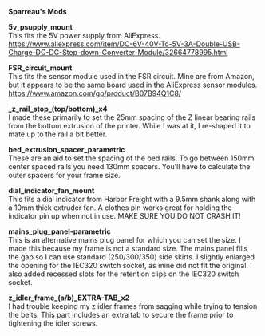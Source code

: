 <b>Sparreau's Mods</b>

<b>5v_psupply_mount</b><br>
This fits the 5V power supply from AliExpress.  https://www.aliexpress.com/item/DC-6V-40V-To-5V-3A-Double-USB-Charge-DC-DC-Step-down-Converter-Module/32664778995.html

<b>FSR_circuit_mount</b><br>
This fits the sensor module used in the FSR circuit.  Mine are from Amazon, but it appears to be the same board used in the AliExpress sensor modules.  https://www.amazon.com/gp/product/B07B94Q1C8/

<b>\_z_rail_stop_(top/bottom)_x4</b><br>
I made these primarily to set the 25mm spacing of the Z linear bearing rails from the bottom extrusion of the printer.  While I was at it, I re-shaped it to mate up to the rail a bit better.

<b>bed_extrusion_spacer_parametric</b><br>
These are an aid to set the spacing of the bed rails.  To go between 150mm center spaced rails you need 130mm spacers.  You'll have to calculate the outer spacers for your frame size.

<b>dial_indicator_fan_mount</b><br>
This fits a dial indicator from Harbor Freight with a 9.5mm shank along with a 10mm thick extruder fan.  A clothes pin works great for holding the indicator pin up when not in use.  MAKE SURE YOU DO NOT CRASH IT!

<b>mains_plug_panel-parametric</b><br>
This is an alternative mains plug panel for which you can set the size.  I made this because my frame is not a standard size.  The mains panel fills the gap so I can use standard (250/300/350) side skirts.  I slightly enlarged the opening for the IEC320 switch socket, as mine did not fit the original.  I also added recessed slots for the retention clips on the IEC320 switch socket.

<b>z_idler_frame_(a/b)_EXTRA-TAB_x2</b><br>
I had trouble keeping my z idler frames from sagging while trying to tension the belts.  This part includes an extra tab to secure the frame prior to tightening the idler screws.
